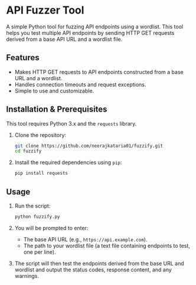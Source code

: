 
# API Fuzzer Tool

A simple Python tool for fuzzing API endpoints using a wordlist. This tool helps you test multiple API endpoints by sending HTTP GET requests derived from a base API URL and a wordlist file.

## Features

- Makes HTTP GET requests to API endpoints constructed from a base URL and a wordlist.
- Handles connection timeouts and request exceptions.
- Simple to use and customizable.

## Installation & Prerequisites

This tool requires Python 3.x and the `requests` library.

1. Clone the repository:
    ```bash
    git clone https://github.com/neerajkataria01/fuzzify.git
    cd fuzzify
    ```

2. Install the required dependencies using `pip`:
    ```bash
    pip install requests
    ```

## Usage

1. Run the script:
    ```bash
    python fuzzify.py
    ```

2. You will be prompted to enter:
   - The base API URL (e.g., `https://api.example.com`).
   - The path to your wordlist file (a text file containing endpoints to test, one per line).

3. The script will then test the endpoints derived from the base URL and wordlist and output the status codes, response content, and any warnings.
